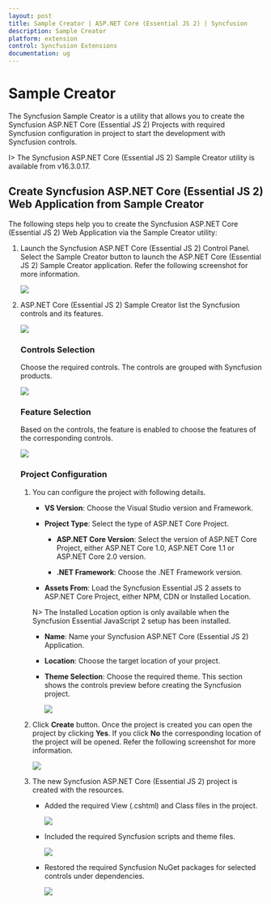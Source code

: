 ```yaml
---
layout: post
title: Sample Creator | ASP.NET Core (Essential JS 2) | Syncfusion
description: Sample Creator
platform: extension
control: Syncfusion Extensions
documentation: ug
---
```


# Sample Creator

The Syncfusion Sample Creator is a utility that allows you to create the Syncfusion ASP.NET Core (Essential JS 2) Projects with required Syncfusion configuration in project to start the development with Syncfusion controls.

I> The Syncfusion ASP.NET Core (Essential JS 2) Sample Creator utility is available from v16.3.0.17.

## Create Syncfusion ASP.NET Core (Essential JS 2) Web Application from Sample Creator

The following steps help you to create the Syncfusion ASP.NET Core (Essential JS 2) Web Application via the Sample Creator utility:

1. Launch the Syncfusion ASP.NET Core (Essential JS 2) Control Panel. Select the Sample Creator button to launch the ASP.NET Core (Essential JS 2) Sample Creator application. Refer the following screenshot for more information. 

   ![](Sample-Creator_images\SampleCreator_img1.jpg)

2. ASP.NET Core (Essential JS 2) Sample Creator list the Syncfusion controls and its features. 

   ![](Sample-Creator_images\SampleCreator_img2.jpg)

   ### Controls Selection

   Choose the required controls. The controls are grouped with Syncfusion products.

   ![](Sample-Creator_images\SampleCreator_img3.jpg)

   ### Feature Selection

   Based on the controls, the feature is enabled to choose the features of the corresponding controls.

   ![](Sample-Creator_images\SampleCreator_img4.jpg)

   ### Project Configuration

   1. You can configure the project with following details.

      * **VS Version**: Choose the Visual Studio version and Framework.
      * **Project Type**: Select the type of ASP.NET Core Project.

        * **ASP.NET Core Version**: Select the version of ASP.NET Core Project, either ASP.NET Core 1.0, ASP.NET Core 1.1 or ASP.NET Core 2.0 version.

        * **.NET Framework**: Choose the .NET Framework version.

      * **Assets From**: Load the Syncfusion Essential JS 2 assets to ASP.NET Core Project, either NPM, CDN or Installed Location.

      N> The Installed Location option is only available when the Syncfusion Essential JavaScript 2 setup has been installed.

      *	**Name**: Name your Syncfusion ASP.NET Core (Essential JS 2) Application.
      *	**Location**: Choose the target location of your project.
      *	**Theme Selection**: Choose the required theme. This section shows the controls preview before creating the Syncfusion project.

        ![](Sample-Creator_images\SampleCreator_img5.jpg)

   2. Click **Create** button. Once the project is created you can open the project by clicking **Yes**. If you click **No** the corresponding location of the project will be opened. Refer the following screenshot for more information.

      ![](Sample-Creator_images\SampleCreator_img9.png)

   3. The new Syncfusion ASP.NET Core (Essential JS 2) project is created with the resources.

      * Added the required View (.cshtml) and Class files in the project.
  
        ![](Sample-Creator_images\SampleCreator_img6.jpg)

      * Included the required Syncfusion scripts and theme files.
  
        ![](Sample-Creator_images\SampleCreator_img7.jpg)

      * Restored the required Syncfusion NuGet packages for selected controls under dependencies.
 
        ![](Sample-Creator_images\SampleCreator_img8.jpg)  
